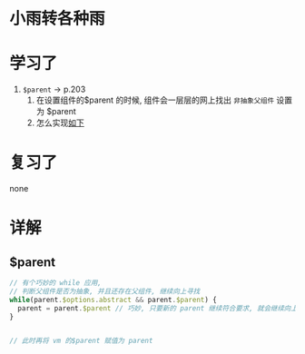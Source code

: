 # 小雨转各种雨





# 学习了

1. `$parent` -> p.203
   1. 在设置组件的$parent 的时候, 组件会一层层的网上找出 `非抽象父组件` 设置为 $parent
   2. 怎么实现[如下](#$parent)

# 复习了

none



# 详解

## $parent

```js
// 有个巧妙的 while 应用,
// 判断父组件是否为抽象, 并且还存在父组件, 继续向上寻找
while(parent.$options.abstract && parent.$parent) {
  parent = parent.$parent // 巧妙, 只要新的 parent 继续符合要求, 就会继续向上寻找, 直到符合不是抽象组件, 或者不在有上层父组件为止
}


// 此时再将 vm 的$parent 赋值为 parent
```

